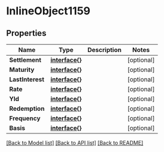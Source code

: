 # InlineObject1159

## Properties

Name | Type | Description | Notes
------------ | ------------- | ------------- | -------------
**Settlement** | [**interface{}**](.md) |  | [optional] 
**Maturity** | [**interface{}**](.md) |  | [optional] 
**LastInterest** | [**interface{}**](.md) |  | [optional] 
**Rate** | [**interface{}**](.md) |  | [optional] 
**Yld** | [**interface{}**](.md) |  | [optional] 
**Redemption** | [**interface{}**](.md) |  | [optional] 
**Frequency** | [**interface{}**](.md) |  | [optional] 
**Basis** | [**interface{}**](.md) |  | [optional] 

[[Back to Model list]](../README.md#documentation-for-models) [[Back to API list]](../README.md#documentation-for-api-endpoints) [[Back to README]](../README.md)


